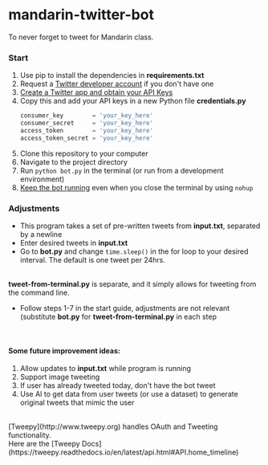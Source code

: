 # mandarin-twitter-bot
To never forget to tweet for Mandarin class.

### Start
1. Use pip to install the dependencies in **requirements.txt** <br>
2. Request a [Twitter developer account](https://developer.twitter.com) if you don't have one <br>
3. [Create a Twitter app and obtain your API Keys](https://www.digitalocean.com/community/tutorials/how-to-create-a-twitter-app) 
4. Copy this and add your API keys in a new Python file **credentials.py** <br>
    ```python
    consumer_key        = 'your_key_here'
    consumer_secret     = 'your_key_here'
    access_token        = 'your_key_here'
    access_token_secret = 'your_key_here'
    ```
5. Clone this repository to your computer <br>
6. Navigate to the project directory <br>
7. Run `python bot.py` in the terminal (or run from a development environment) <br> 
8. [Keep the bot running](https://www.digitalocean.com/community/tutorials/how-to-create-a-twitterbot-with-python-3-and-the-tweepy-library/#keeping-the-twitterbot-running) even when you close the terminal by using `nohup` 

### Adjustments
* This program takes a set of pre-written tweets from **input.txt**, separated by a newline <br>
* Enter desired tweets in **input.txt** <br>
* Go to **bot.py** and change `time.sleep()` in the for loop to your desired interval. The default is one tweet per 24hrs. <br> <br>

**tweet-from-terminal.py** is separate, and it simply allows for tweeting from the command line. <br>
* Follow steps 1-7 in the start guide, adjustments are not relevant (substitute **bot.py** for **tweet-from-terminal.py** in each step <br>
<br>

#### Some future improvement ideas: 
1. Allow updates to **input.txt** while program is running
2. Support image tweeting
3. If user has already tweeted today, don't have the bot tweet
4. Use AI to get data from user tweets (or use a dataset) to generate original tweets that mimic the user
<br>
[Tweepy](http://www.tweepy.org) handles OAuth and Tweeting functionality. <br>
Here are the [Tweepy Docs](https://tweepy.readthedocs.io/en/latest/api.html#API.home_timeline) <br>
